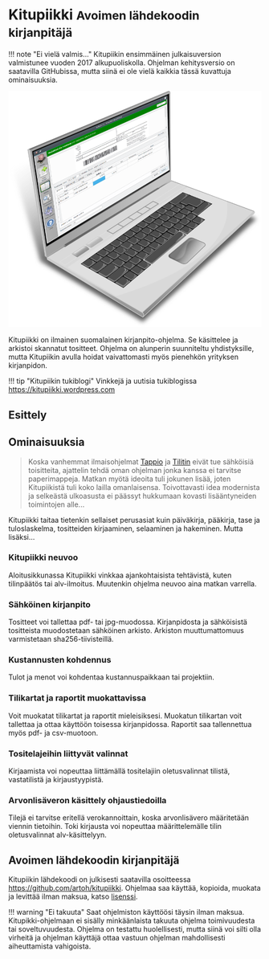 # Kitupiikki <small>Avoimen lähdekoodin kirjanpitäjä</small>

!!! note "Ei vielä valmis..."
    Kitupiikin ensimmäinen julkaisuversion valmistunee vuoden 2017 alkupuoliskolla. Ohjelman kehitysversio on saatavilla GitHubissa, mutta siinä ei ole vielä kaikkia tässä kuvattuja ominaisuuksia.

![](images/kitupiikkikannettava.png)

Kitupiikki on ilmainen suomalainen kirjanpito-ohjelma. Se käsittelee ja arkistoi skannatut tositteet. Ohjelma on alunperin suunniteltu yhdistyksille, mutta Kitupiikin avulla hoidat vaivattomasti myös pienehkön yrityksen kirjanpidon.

!!! tip "Kitupiikin tukiblogi"
    Vinkkejä ja uutisia tukiblogissa <https://kitupiikki.wordpress.com>

## Esittely


## Ominaisuuksia

> Koska vanhemmat ilmaisohjelmat [Tappio](http://www.lahdenniemi.fi/jussi/tappio/) ja [Tilitin](http://helineva.net/tilitin) eivät tue sähköisiä toisitteita, ajattelin tehdä oman ohjelman jonka kanssa ei tarvitse paperimappeja. Matkan myötä ideoita tuli jokunen lisää, joten Kitupiikistä tuli koko lailla omanlaisensa. Toivottavasti idea modernista ja selkeästä ulkoasusta ei päässyt hukkumaan kovasti lisääntyneiden toimintojen alle...

Kitupiikki taitaa tietenkin sellaiset perusasiat kuin päiväkirja, pääkirja, tase ja tuloslaskelma, tositteiden kirjaaminen, selaaminen ja hakeminen. Mutta lisäksi...

### Kitupiikki neuvoo
Aloitusikkunassa Kitupiikki vinkkaa ajankohtaisista tehtävistä, kuten tilinpäätös tai alv-ilmoitus. Muutenkin ohjelma neuvoo aina matkan varrella.

### Sähköinen kirjanpito
Tositteet voi tallettaa pdf- tai jpg-muodossa. Kirjanpidosta ja sähköisistä tositteista muodostetaan sähköinen arkisto. Arkiston muuttumattomuus varmistetaan sha256-tiivisteillä.

### Kustannusten kohdennus
Tulot ja menot voi kohdentaa kustannuspaikkaan tai projektiin.

### Tilikartat ja raportit muokattavissa
Voit muokatat tilikartat ja raportit mieleisiksesi. Muokatun tilikartan voit tallettaa ja ottaa käyttöön toisessa kirjanpidossa. Raportit saa tallennettua myös pdf- ja csv-muotoon.

### Tositelajeihin liittyvät valinnat
Kirjaamista voi nopeuttaa liittämällä tositelajiin oletusvalinnat tilistä, vastatilistä ja kirjaustyypistä.

### Arvonlisäveron käsittely ohjaustiedoilla
Tilejä ei tarvitse eritellä verokannoittain, koska arvonlisävero määritetään viennin tietoihin. Toki kirjausta voi nopeuttaa määrittelemälle tilin oletusvalinnat alv-käsittelyyn.


## Avoimen lähdekoodin kirjanpitäjä

Kitupiikin lähdekoodi on julkisesti saatavilla osoitteessa <https://github.com/artoh/kitupiikki>. Ohjelmaa saa käyttää, kopioida, muokata ja levittää ilman maksua, katso [lisenssi](lisenssi).

!!! warning "Ei takuuta"
    Saat ohjelmiston käyttöösi täysin ilman maksua.
    Kitupikki-ohjelmaan ei sisälly minkäänlaista takuuta ohjelma toimivuudesta tai soveltuvuudesta. Ohjelma on testattu huolellisesti, mutta siinä voi silti olla virheitä ja ohjelman käyttäjä ottaa vastuun ohjelman mahdollisesti aiheuttamista vahigoista.
